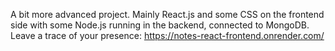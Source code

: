 A bit more advanced project. Mainly React.js and some CSS on the frontend side with some Node.js running in the backend, connected to MongoDB. Leave a trace of your presence: https://notes-react-frontend.onrender.com/
